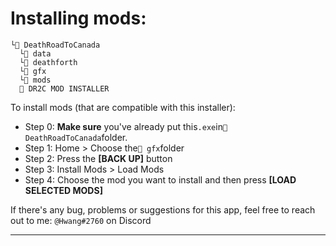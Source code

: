 # Installing mods:
```
└📁 DeathRoadToCanada
  └📁 data
  └📁 deathforth
  └📁 gfx
  └📁 mods
  🐴 DR2C MOD INSTALLER
```
To install mods (that are compatible with this installer):
- Step 0: **Make sure** you've already put this`.exe`in`📁 DeathRoadToCanada`folder.
- Step 1: Home > Choose the`📁 gfx`folder
- Step 2: Press the **\[BACK UP\]** button
- Step 3: Install Mods > Load Mods
- Step 4: Choose the mod you want to install and then press **\[LOAD SELECTED MODS\]**


If there's any bug, problems or suggestions for this app, feel free to reach out to me: `@Hwang#2760` on Discord

---